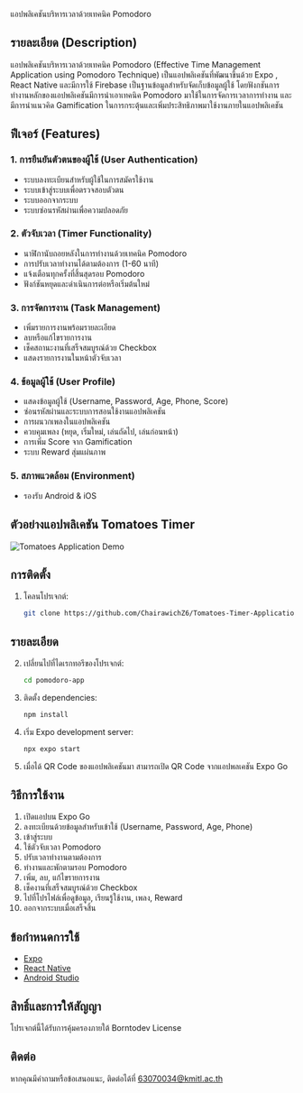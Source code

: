  แอปพลิเคชันบริหารเวลาด้วยเทคนิค Pomodoro

## รายละเอียด (Description)

แอปพลิเคชันบริหารเวลาด้วยเทคนิค Pomodoro (Effective Time Management Application using Pomodoro Technique) เป็นแอปพลิเคชันที่พัฒนาขึ้นด้วย Expo , React Native และมีการใช้ Firebase เป็นฐานข้อมูลสำหรับจัดเก็บข้อมูลผู้ใช้ โดยฟังกชันการทำงานหลักของแอปพลิเคชันมีการนำเอาเทคนิค Pomodoro มาใช้ในการจัดการเวลาการทำงาน และมีการนำแนวคิด Gamification ในการกระตุ้นและเพิ่มประสิทธิภาพมาใช้งานภายในแอปพลิเคชัน

## ฟีเจอร์ (Features)

### 1. การยืนยันตัวตนของผู้ใช้ (User Authentication)
- ระบบลงทะเบียนสำหรับผู้ใช้ในการสมัครใช้งาน
- ระบบเข้าสู่ระบบเพื่อตรวจสอบตัวตน
- ระบบออกจากระบบ
- ระบบซ่อนรหัสผ่านเพื่อความปลอดภัย

### 2. ตัวจับเวลา (Timer Functionality)
- นาฬิกานับถอยหลังในการทำงานด้วยเทคนิค Pomodoro
- การปรับเวลาทำงานได้ตามต้องการ (1-60 นาที)
- แจ้งเตือนทุกครั้งที่สิ้นสุดรอบ Pomodoro
- ฟังก์ชันหยุดและดำเนินการต่อหรือเริ่มต้นใหม่

### 3. การจัดการงาน (Task Management)
- เพิ่มรายการงานพร้อมรายละเอียด
- ลบหรือแก้ไขรายการงาน
- เช็คสถานะงานที่เสร็จสมบูรณ์ด้วย Checkbox
- แสดงรายการงานในหน้าตัวจับเวลา

### 4. ข้อมูลผู้ใช้ (User Profile)
- แสดงข้อมูลผู้ใช้ (Username, Password, Age, Phone, Score)
- ซ่อนรหัสผ่านและระบบการสอนใช้งานแอปพลิเคชัน
- การผนวกเพลงในแอปพลิเคชัน
- ควบคุมเพลง (หยุด, เริ่มใหม่, เล่นถัดไป, เล่นก่อนหน้า)
- การเพิ่ม Score จาก Gamification
- ระบบ Reward สุ่มแผ่นภาพ

### 5. สภาพแวดล้อม (Environment)
- รองรับ Android & iOS

## ตัวอย่างแอปพลิเคชัน Tomatoes Timer
![Tomatoes Application Demo](https://github.com/ChairawichZ6/Tomatoes-Timer-Application/assets/70460005/a0099bd6-5478-4cb1-b959-d770da4cc34a)

## การติดตั้ง

1. โคลนโปรเจกต์:

   ```bash
   git clone https://github.com/ChairawichZ6/Tomatoes-Timer-Application.git

## รายละเอียด


2. เปลี่ยนไปที่ไดเรกทอรีของโปรเจกต์:

   ```bash
   cd pomodoro-app
   ```

3. ติดตั้ง dependencies:

   ```bash
   npm install
   ```

4. เริ่ม Expo development server:

   ```bash
   npx expo start
   ```

5. เมื่อได้ QR Code ของแอปพลิเคชันมา สามารถเปิด QR Code จากแอปพลเคชัน Expo Go

## วิธีการใช้งาน

1. เปิดแอปบน Expo Go
2. ลงทะเบียนด้วยข้อมูลสำหรับเข้าใช้ (Username, Password, Age, Phone)
3. เข้าสู่ระบบ
4. ใช้ตัวจับเวลา Pomodoro
5. ปรับเวลาทำงานตามต้องการ
6. ทำงานและพักตามรอบ Pomodoro
7. เพิ่ม, ลบ, แก้ไขรายการงาน
8. เช็คงานที่เสร็จสมบูรณ์ด้วย Checkbox
9. ไปที่โปรไฟล์เพื่อดูข้อมูล, เรียนรู้ใช้งาน, เพลง, Reward
10. ออกจากระบบเมื่อเสร็จสิ้น

## ข้อกำหนดการใช้

- [Expo](https://expo.dev/)
- [React Native](https://reactnative.dev/)
- [Android Studio](https://developer.android.com/studio)

## สิทธิ์และการให้สัญญา

โปรเจกต์นี้ได้รับการคุ้มครองภายใต้ Borntodev License

## ติดต่อ

หากคุณมีคำถามหรือข้อเสนอแนะ, ติดต่อได้ที่ 63070034@kmitl.ac.th

